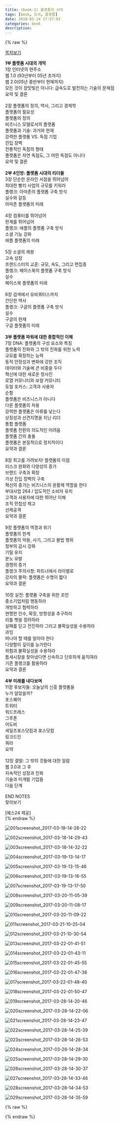 ```yaml
---
title: (book-2) 플랫폼의 시대
tags: [book, 도서, 플랫폼]
date: 2018-05-14 17:57:03
categories: book
description:
---
```

{% raw %}

<div class="book_cnt">
	<div class="accordion">
		<div class="accordion-item">
			<a href="#" class="heading">
				<div class="icon"></div>
				<div class="title">목차보기</div>
			</a>
			<div class="content">
				
<div id="tableOfContentsContent">
<p><b>1부 플랫폼 시대의 개막</b>
<br>1장 인터넷의 현주소 
<br>웹 1.0 (93년부터 05년 초까지) 
<br>웹 2.0(05년 중반부터 현재까지)
<br>모든 것이 장밋빛은 아니다: 급속도로 발전하는 기술의 문제점 
<br>요약 및 결론
<br>
<br>2장 플랫폼의 정의, 역사, 그리고 경제학 
<br>플랫폼의 필요성 
<br>플랫폼의 정의 
<br>비즈니스 모델로서의 플랫폼 
<br>플랫폼과 기술: 과거와 현재 
<br>강력한 플랫폼 VS. 독점 기업
<br>진입 장벽 
<br>전통적인 독점의 형태 
<br>플랫폼은 자연 독점도, 그 어떤 독점도 아니다 
<br>요약 및 결론 
<br>
<br><b>2부 4인방: 플랫폼 시대의 리더들</b>
<br>3장 단순한 온라인 서점을 뛰어넘어
<br>최대한 빨리 사업의 규모를 키워라 
<br>플랭크: 아마존의 플랫폼 구축 방식
<br>실수와 갈등 
<br>아마존 플랫폼의 미래 
<br>
<br>4장 컴퓨터를 뛰어넘어 
<br>한계를 뛰어넘어 
<br>플랭크: 애플의 플랫폼 구축 방식 
<br>소셜 기능 강화 
<br>애플 플랫폼의 미래 
<br>
<br>5장 소셜의 제왕
<br>고속 성장
<br>프렌드스터의 교훈: 규모, 속도, 그리고 편집증
<br>플랭크: 페이스북의 플랫폼 구축 방식 
<br>실수
<br>페이스북 플랫폼의 미래
<br>
<br>6장 검색에서 유비쿼터스까지
<br>간단한 역사
<br>플랭크: 구글의 플랫폼 구축 방식
<br>실수
<br>구글의 현재 
<br>구글 플랫폼의 미래
<br>
<br><b>3부 플랫폼 파워에 대한 종합적인 이해</b>
<br>7장 DNA: 플랫폼의 구성 요소와 특징
<br>플랫폼의 진화와 그 밖의 진화를 위한 노력
<br>규모를 확장하는 능력
<br>동적 안정성과 변화에 강한 조직
<br>데이터와 기술에 큰 비중을 두다
<br>혁신에 대한 새로운 청사진
<br>로열 커뮤니티와 보컬 커뮤니티
<br>듀얼 포커스: 고객과 사용자
<br>순함
<br>플랫폼은 비즈니스가 아니다
<br>다른 플랫폼의 차용
<br>강력한 플랫폼은 아류를 낳는다 
<br>상징성과 선견지명을 지닌 리더 
<br>통합 플랫폼 
<br>플랫폼 전환의 의도적인 어려움 
<br>플랫폼 간의 충돌 
<br>플랫폼은 본질적으로 정치적이다
<br>요약과 결론
<br>
<br>8장 최고를 가려보자! 플랫폼의 이점 
<br>리스크 완화와 다양성의 증가 
<br>브랜드 구축과 확장
<br>가상 진입 장벽의 구축 
<br>혁신의 증가는 비즈니스의 윤활제 역할을 한다 
<br>부대사업 264 / 압도적인 소비자 유치 
<br>고객과 사용자에 대한 뛰어난 이해
<br>조직 민첩성 제고
<br>선제공격
<br>요약과 결론 
<br>
<br>9장 플랫폼의 역경과 위기 
<br>플랫폼의 한계 
<br>플랫폼의 악용, 사기, 그리고 불법 행위 
<br>정부의 감시 강화 
<br>기밀 유지
<br>분노 유발
<br>경쟁의 증가 
<br>플랭크 주의사항: 파트너에서 라이벌로
<br>강자의 몰락: 플랫폼은 수명이 짧다 
<br>요약과 결론 
<br>
<br>10장 실전: 플랫폼 구축을 위한 조언 
<br>중소기업처럼 행동하라 
<br>개방하고 협력하라 
<br>현명한 인수, 확장, 방향성을 추구하라
<br>리틀 벳을 장려하라 
<br>실패를 딛고 전진하라 그리고 불확실성을 수용하라 
<br>과잉 
<br>떠나야 할 때를 알아야 한다 
<br>다양함이 깊이를 능가한다 
<br>위험과 불확실성을 수용하라 
<br>틈새시장을 찾아냈다면 신속하고 단호하게 움직여라 
<br>기존 플랭크를 활용하라 
<br>요약과 결론 
<br>
<br><b>4부 미래를 내다보며</b>
<br>11장 후보자들: 오늘날의 신흥 플랫폼들
<br>누가 알았을까? 
<br>포스퀘어
<br>트위터 
<br>워드프레스 
<br>그루폰
<br>어도비 
<br>세일즈포스닷컴과 포스닷컴 
<br>링크드인 
<br>쿼라 
<br>요약 
<br>
<br>12장 결말: 그 밖의 것들에 대한 일람 
<br>웹 3.0과 그 후 
<br>지속적인 성장과 진화 
<br>기술과 미개발 기업들 
<br>다음 단계
<br>
<br>END NOTES
<br>찾아보기</p>
<span class="info_add">[예스24 제공]</span>
</div>
		</div>
	</div>
</div>
{% endraw %}

![001screenshot_2017-03-18-14-28-22](https://user-images.githubusercontent.com/34805973/39987703-682f9a6e-57a0-11e8-9fce-6522b04e8fa1.png)

![002screenshot_2017-03-18-14-29-43](https://user-images.githubusercontent.com/34805973/39987704-685790e6-57a0-11e8-88e2-da126d2d3010.png)

![003screenshot_2017-03-18-14-32-22](https://user-images.githubusercontent.com/34805973/39987705-687eb1d0-57a0-11e8-9793-ee0b16596d91.png)

![004screenshot_2017-03-19-13-14-17](https://user-images.githubusercontent.com/34805973/39987706-68a6adde-57a0-11e8-97e0-41ac15e03f2f.png)

![005screenshot_2017-03-19-13-15-46](https://user-images.githubusercontent.com/34805973/39987708-68cee858-57a0-11e8-9e0a-da768d65e232.png)

![006screenshot_2017-03-19-13-16-55](https://user-images.githubusercontent.com/34805973/39987710-68fb391c-57a0-11e8-9b41-83f6e6cb1d66.png)

![007screenshot_2017-03-19-13-17-50](https://user-images.githubusercontent.com/34805973/39987711-6924f6d0-57a0-11e8-80c1-d87202c8b8e8.png)

![008screenshot_2017-03-20-11-05-39](https://user-images.githubusercontent.com/34805973/39987712-694e1b32-57a0-11e8-8b9c-e989dbf40426.png)

![009screenshot_2017-03-20-11-08-17](https://user-images.githubusercontent.com/34805973/39987713-6978ae92-57a0-11e8-9ec3-5a8e2cea39d3.png)

![010screenshot_2017-03-20-11-09-22](https://user-images.githubusercontent.com/34805973/39987715-69a021b6-57a0-11e8-8672-10d846a6777e.png)

![011screenshot_2017-03-21-10-25-04](https://user-images.githubusercontent.com/34805973/39987716-69f6a446-57a0-11e8-9f0f-2ea1227020f1.png)

![012screenshot_2017-03-21-10-30-54](https://user-images.githubusercontent.com/34805973/39987717-6a1fabac-57a0-11e8-9391-fef0a27ae853.png)

![013screenshot_2017-03-22-01-41-51](https://user-images.githubusercontent.com/34805973/39987718-6a4aaece-57a0-11e8-982e-4e149af98cb4.png)

![014screenshot_2017-03-22-01-43-11](https://user-images.githubusercontent.com/34805973/39987719-6a739276-57a0-11e8-98c6-e6e805d155e7.png)

![015screenshot_2017-03-22-01-45-55](https://user-images.githubusercontent.com/34805973/39987720-6aa170c4-57a0-11e8-9d97-0772f6b96772.png)

![016screenshot_2017-03-22-01-47-38](https://user-images.githubusercontent.com/34805973/39987721-6ac91390-57a0-11e8-9921-038ff07485da.png)

![017screenshot_2017-03-22-01-48-40](https://user-images.githubusercontent.com/34805973/39987722-6afa5518-57a0-11e8-8af2-604fd74dcb75.png)

![018screenshot_2017-03-22-01-50-47](https://user-images.githubusercontent.com/34805973/39987723-6b2985ea-57a0-11e8-87e2-0d8e1aea3548.png)

![019screenshot_2017-03-28-14-20-46](https://user-images.githubusercontent.com/34805973/39987724-6b51acdc-57a0-11e8-9a0d-3ec9e8f49f5a.png)

![020screenshot_2017-03-28-14-22-06](https://user-images.githubusercontent.com/34805973/39987725-6b8cf968-57a0-11e8-83c7-4ebb7fd1ad12.png)

![021screenshot_2017-03-28-14-23-47](https://user-images.githubusercontent.com/34805973/39987727-6bd3feda-57a0-11e8-999d-43dec5c04529.png)

![022screenshot_2017-03-28-14-25-39](https://user-images.githubusercontent.com/34805973/39987728-6bfd1a0e-57a0-11e8-8aa8-f9a1beb4d659.png)

![023screenshot_2017-03-28-14-26-53](https://user-images.githubusercontent.com/34805973/39987729-6c269776-57a0-11e8-89f5-e27a37185c07.png)

![024screenshot_2017-03-28-14-28-34](https://user-images.githubusercontent.com/34805973/39987730-6c55c208-57a0-11e8-8756-eb9506188915.png)

![025screenshot_2017-03-28-14-29-30](https://user-images.githubusercontent.com/34805973/39987731-6c83644c-57a0-11e8-8a1e-003a1cbb1be8.png)

![026screenshot_2017-03-28-14-30-37](https://user-images.githubusercontent.com/34805973/39987732-6cab070e-57a0-11e8-924a-5a4484e31617.png)

![027screenshot_2017-03-28-14-33-46](https://user-images.githubusercontent.com/34805973/39987733-6cddb564-57a0-11e8-9e32-0b34404d9ca0.png)

![028screenshot_2017-03-28-14-34-53](https://user-images.githubusercontent.com/34805973/39987734-6d06b5a4-57a0-11e8-960e-3bf54128b573.png)

![029screenshot_2017-03-28-14-35-59](https://user-images.githubusercontent.com/34805973/39987735-6d344bae-57a0-11e8-9c5f-cfac3c7ca886.png)





{% raw %}
</div>
{% endraw %}


